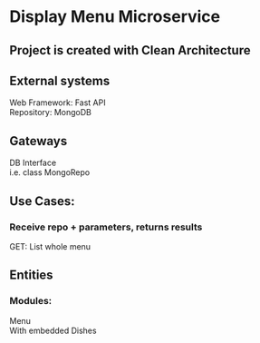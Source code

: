 # Display Menu Microservice
## Project is created with Clean Architecture <br>

## External systems
Web Framework: Fast API <br>
Repository: MongoDB <br>

## Gateways
DB Interface <br>
i.e. class MongoRepo <br>

## Use Cases: 
### Receive repo + parameters, returns results
GET: List whole menu <br>

## Entities
### Modules:
Menu <br>
With embedded Dishes <br>